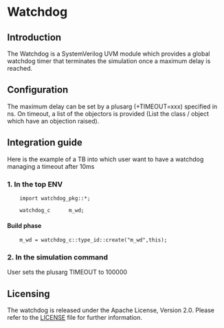 # Watchdog

## Introduction

The Watchdog is a SystemVerilog UVM module which provides a global watchdog timer that terminates the simulation once a maximum delay is reached.


## Configuration

The maximum delay can be set by a plusarg (+TIMEOUT=xxx) specified in ns. On timeout, a list of the objectors is provided (List the class / object which have an objection raised).

## Integration guide

Here is the example of a TB into which user want to have a watchdog managing a timeout after 10ms


### 1. In the top ENV
```
	import watchdog_pkg::*;
	
	watchdog_c      m_wd;
```
#### Build phase
```
	m_wd = watchdog_c::type_id::create("m_wd",this);
```

### 2. In the simulation command
User sets the plusarg TIMEOUT to 100000

## Licensing
The watchdog is released under the Apache License, Version 2.0.
Please refer to the [LICENSE](LICENSE) file for further information.
